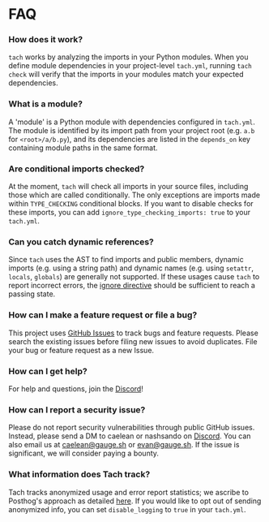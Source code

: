 # FAQ

### How does it work?
`tach` works by analyzing the imports in your Python modules.
When you define module dependencies in your project-level `tach.yml`, running `tach check` will verify that the imports in your modules match your expected dependencies.

### What is a module?
A 'module' is a Python module with dependencies configured in `tach.yml`.
The module is identified by its import path from your project root (e.g. `a.b` for `<root>/a/b.py`),
and its dependencies are listed in the `depends_on` key containing module paths in the same format.

### Are conditional imports checked?
At the moment, `tach` will check all imports in your source files, including those which are called conditionally.
The only exceptions are imports made within `TYPE_CHECKING` conditional blocks. If you want to disable checks for
these imports, you can add `ignore_type_checking_imports: true` to your `tach.yml`.

### Can you catch dynamic references?
Since `tach` uses the AST to find imports and public members, dynamic imports (e.g. using a string path) and dynamic names (e.g. using `setattr`, `locals`, `globals`) are generally not supported. If these usages cause `tach` to report incorrect errors, the [ignore directive](tach-ignore.md#tach-ignore) should be sufficient to reach a passing state.


### How can I make a feature request or file a bug?

This project uses [GitHub Issues](https://github.com/gauge-sh/tach/issues) to track bugs and feature requests. Please search the existing
issues before filing new issues to avoid duplicates. File your bug or
feature request as a new Issue.

### How can I get help?

For help and questions, join the [Discord](https://discord.gg/a58vW8dnmw)!


### How can I report a security issue?

Please do not report security vulnerabilities through public GitHub issues. Instead, please send a  DM to caelean or nashsando on [Discord](https://discord.gg/a58vW8dnmw). You can also email us at caelean@gauge.sh or evan@gauge.sh. If the issue is significant, we will consider paying a bounty.

### What information does Tach track?

Tach tracks anonymized usage and error report statistics; we ascribe to Posthog's approach as detailed [here](https://posthog.com/blog/open-source-telemetry-ethical).
If you would like to opt out of sending anonymized info, you can set `disable_logging` to `true` in your `tach.yml`.



